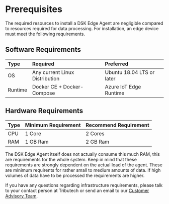 # Prerequisites

The required resources to install a DSK Edge Agent are negligible compared to resources required for data processing. For installation, an edge device must meet the following requirements.

## Software Requirements

| Type          | Required | Preferred |
| :---          |    :----            |    :----              |
| OS | Any current Linux Distribution | Ubuntu 18.04 LTS or later |
| Runtime           | Docker CE + Docker-Compose | Azure IoT Edge Runtime |

## Hardware Requirements

| Type          | Minimum Requirement | Recommend Requirement |
| :---          |    :----            |    :----              |
| CPU           | 1 Core              | 2 Cores               |
| RAM           | 1 GB Ram            | 2 GB Ram              |

The DSK Edge Agent itself does not actually consume this much RAM, this are requirements for the whole system. Keep in mind that these requirements are strongly dependent on the actual load of the agent. These are minimum requirents for rather small to medium amounts of data. If high volumes of data have to be processed the requirements are higher.

If you have any questions regarding infrastructure requirements, please talk to your contact person at Tributech or send an email to our [Customer Advisory Team](mailto:customer-advisory@tributech.io).